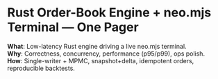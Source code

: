# Rust Order-Book Engine + neo.mjs Terminal — One Pager
**What**: Low-latency Rust engine driving a live neo.mjs terminal.  
**Why**: Correctness, concurrency, performance (p95/p99), ops polish.  
**How**: Single-writer + MPMC, snapshot+delta, idempotent orders, reproducible backtests.
